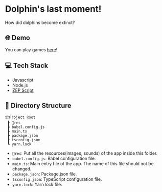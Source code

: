 # Dolphin's last moment!

How did dolphins become extinct?


## 🌐 Demo
You can play games [here](https://zep.us/play/8Z3wPq)!

## 💻 Tech Stack
- Javascript
- Node.js
- [ZEP Script](https://docs-kr.zep.us/creator/zep-script)


## 📁 Directory Structure

```
📦Project Root
 ┣ 📂res
 ┣ babel.config.js
 ┣ main.ts
 ┣ package.json
 ┣ tsconfig.json
 ┗ yarn.lock
```

- `📂res`: Put all the resources(images, sounds) of the app inside this folder.
- `babel.config.js`: Babel configuration file.
- `main.ts`: Main entry file of the app. The name of this file should not be changed.
- `package.json`: Package.json file.
- `tsconfig.json`: TypeScript configuration file.
- `yarn.lock`: Yarn lock file.


